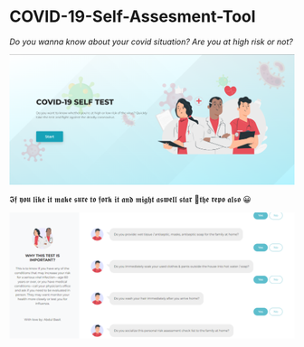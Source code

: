 # COVID-19-Self-Assesment-Tool

_Do you wanna know about your covid situation? Are you at high risk or not?_
<p>

![My image](https://github.com/basit21740/COVID-19-Self-Assesment-Tool/blob/main/appinterface2.png?raw=true)

 𝕴𝖋 𝖞𝖔𝖚 𝖑𝖎𝖐𝖊 𝖎𝖙 𝖒𝖆𝖐𝖊 𝖘𝖚𝖗𝖊 𝖙𝖔 𝖋𝖔𝖗𝖐 𝖎𝖙 𝖆𝖓𝖉 𝖒𝖎𝖌𝖍𝖙 𝖆𝖘𝖜𝖊𝖑𝖑 𝖘𝖙𝖆𝖗 🌟𝖙𝖍𝖊 𝖗𝖊𝖕𝖔 𝖆𝖑𝖘𝖔 😀
 
![My image](https://github.com/basit21740/COVID-19-Self-Assesment-Tool/blob/main/appinterface.png?raw=true)
<p>

